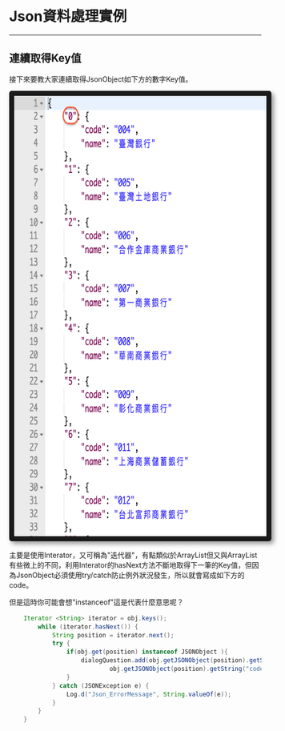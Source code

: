 # Json資料處理實例

---

## 連續取得Key值

接下來要教大家連續取得JsonObject如下方的數字Key值。

<center>
  <img src="/assets/JsonKeyValue.png" alt="Cowman" style="border-radius:5px; box-shadow:5px 5px 10px rgba(0, 0, 0, 0.4)" width="800" height="880" border="10"/>
</center>


主要是使用Interator，又可稱為"迭代器"，有點類似於ArrayList但又與ArrayList有些微上的不同，利用Interator的hasNext方法不斷地取得下一筆的Key值，但因為JsonObject必須使用try/catch防止例外狀況發生，所以就會寫成如下方的code。

但是這時你可能會想"instanceof"這是代表什麼意思呢？


``` Java
    Iterator <String> iterator = obj.keys();
        while (iterator.hasNext()) {
            String position = iterator.next();
            try {
                if(obj.get(position) instanceof JSONObject ){
                    dialogQuestion.add(obj.getJSONObject(position).getString("name") + " " +
                            obj.getJSONObject(position).getString("code"));
                }
            } catch (JSONException e) {
                Log.d("Json_ErrorMessage", String.valueOf(e));
            }
        }
    }
```



